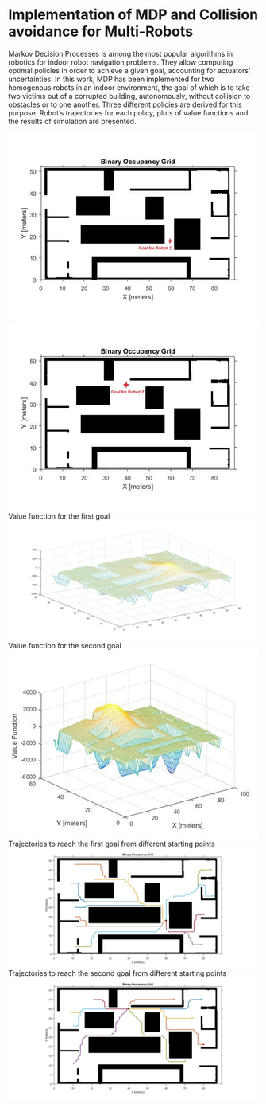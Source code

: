 # Implementation of MDP and Collision avoidance for Multi-Robots

Markov Decision Processes is among the most
popular algorithms in robotics for indoor robot navigation
problems. They allow computing optimal policies in order to
achieve a given goal, accounting for actuators’ uncertainties. In
this work, MDP has been implemented for two homogenous
robots in an indoor environment, the goal of which is to take two
victims out of a corrupted building, autonomously, without
collision to obstacles or to one another. Three different policies
are derived for this purpose. Robot’s trajectories for each policy,
plots of value functions and the results of simulation are
presented.

![GitHub Logo](/Images/Goal1.jpg)
![GitHub Logo](/Images/Goal2.jpg)
Value function for the first goal
![GitHub Logo](/Images/ValueFGoal1.jpg)
Value function for the second goal
![GitHub Logo](/Images/ValueFGoal2.jpg)
Trajectories to reach the first goal from different starting points
![GitHub Logo](/Images/traj1.jpg)
Trajectories to reach the second goal from different starting points
![GitHub Logo](/Images/traj2.jpg)


